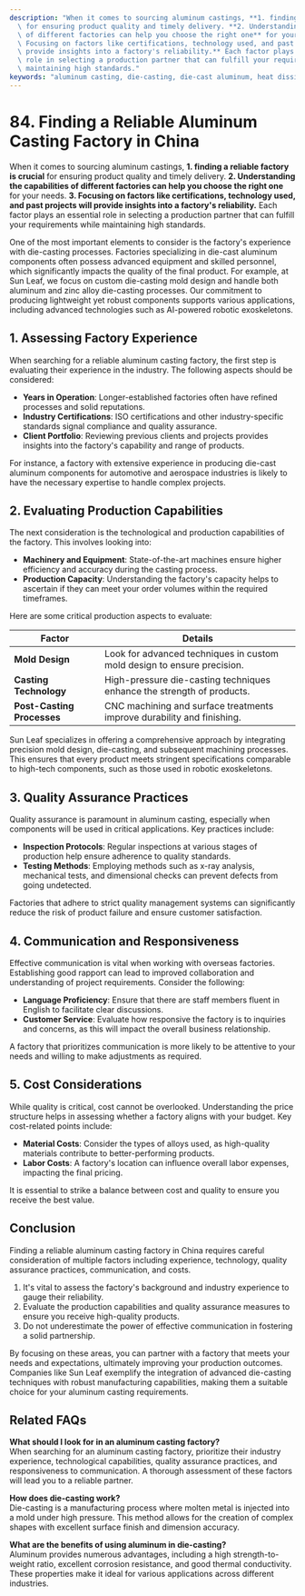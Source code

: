 ```yaml
---
description: "When it comes to sourcing aluminum castings, **1. finding a reliable factory is crucial**\
  \ for ensuring product quality and timely delivery. **2. Understanding the capabilities\
  \ of different factories can help you choose the right one** for your needs. **3.\
  \ Focusing on factors like certifications, technology used, and past projects will\
  \ provide insights into a factory's reliability.** Each factor plays an essential\
  \ role in selecting a production partner that can fulfill your requirements while\
  \ maintaining high standards."
keywords: "aluminum casting, die-casting, die-cast aluminum, heat dissipation efficiency"
---
```

# 84. Finding a Reliable Aluminum Casting Factory in China  

When it comes to sourcing aluminum castings, **1. finding a reliable factory is crucial** for ensuring product quality and timely delivery. **2. Understanding the capabilities of different factories can help you choose the right one** for your needs. **3. Focusing on factors like certifications, technology used, and past projects will provide insights into a factory's reliability.** Each factor plays an essential role in selecting a production partner that can fulfill your requirements while maintaining high standards.

One of the most important elements to consider is the factory's experience with die-casting processes. Factories specializing in die-cast aluminum components often possess advanced equipment and skilled personnel, which significantly impacts the quality of the final product. For example, at Sun Leaf, we focus on custom die-casting mold design and handle both aluminum and zinc alloy die-casting processes. Our commitment to producing lightweight yet robust components supports various applications, including advanced technologies such as AI-powered robotic exoskeletons.

## **1. Assessing Factory Experience**

When searching for a reliable aluminum casting factory, the first step is evaluating their experience in the industry. The following aspects should be considered:

- **Years in Operation**: Longer-established factories often have refined processes and solid reputations.
- **Industry Certifications**: ISO certifications and other industry-specific standards signal compliance and quality assurance.
- **Client Portfolio**: Reviewing previous clients and projects provides insights into the factory's capability and range of products.

For instance, a factory with extensive experience in producing die-cast aluminum components for automotive and aerospace industries is likely to have the necessary expertise to handle complex projects.

## **2. Evaluating Production Capabilities**

The next consideration is the technological and production capabilities of the factory. This involves looking into:

- **Machinery and Equipment**: State-of-the-art machines ensure higher efficiency and accuracy during the casting process.
- **Production Capacity**: Understanding the factory's capacity helps to ascertain if they can meet your order volumes within the required timeframes.
  
Here are some critical production aspects to evaluate:

| **Factor**                 | **Details**                                                             |
|---------------------------|-------------------------------------------------------------------------|
| **Mold Design**           | Look for advanced techniques in custom mold design to ensure precision. |
| **Casting Technology**     | High-pressure die-casting techniques enhance the strength of products.   |
| **Post-Casting Processes** | CNC machining and surface treatments improve durability and finishing.    |

Sun Leaf specializes in offering a comprehensive approach by integrating precision mold design, die-casting, and subsequent machining processes. This ensures that every product meets stringent specifications comparable to high-tech components, such as those used in robotic exoskeletons.

## **3. Quality Assurance Practices**

Quality assurance is paramount in aluminum casting, especially when components will be used in critical applications. Key practices include:

- **Inspection Protocols**: Regular inspections at various stages of production help ensure adherence to quality standards.
- **Testing Methods**: Employing methods such as x-ray analysis, mechanical tests, and dimensional checks can prevent defects from going undetected.

Factories that adhere to strict quality management systems can significantly reduce the risk of product failure and ensure customer satisfaction.

## **4. Communication and Responsiveness**

Effective communication is vital when working with overseas factories. Establishing good rapport can lead to improved collaboration and understanding of project requirements. Consider the following:

- **Language Proficiency**: Ensure that there are staff members fluent in English to facilitate clear discussions.
- **Customer Service**: Evaluate how responsive the factory is to inquiries and concerns, as this will impact the overall business relationship.

A factory that prioritizes communication is more likely to be attentive to your needs and willing to make adjustments as required.

## **5. Cost Considerations**

While quality is critical, cost cannot be overlooked. Understanding the price structure helps in assessing whether a factory aligns with your budget. Key cost-related points include:

- **Material Costs**: Consider the types of alloys used, as high-quality materials contribute to better-performing products.
- **Labor Costs**: A factory's location can influence overall labor expenses, impacting the final pricing.
  
It is essential to strike a balance between cost and quality to ensure you receive the best value.

## **Conclusion**

Finding a reliable aluminum casting factory in China requires careful consideration of multiple factors including experience, technology, quality assurance practices, communication, and costs. 

1. It's vital to assess the factory's background and industry experience to gauge their reliability.
2. Evaluate the production capabilities and quality assurance measures to ensure you receive high-quality products.
3. Do not underestimate the power of effective communication in fostering a solid partnership.

By focusing on these areas, you can partner with a factory that meets your needs and expectations, ultimately improving your production outcomes. Companies like Sun Leaf exemplify the integration of advanced die-casting techniques with robust manufacturing capabilities, making them a suitable choice for your aluminum casting requirements.

## **Related FAQs**

**What should I look for in an aluminum casting factory?**  
When searching for an aluminum casting factory, prioritize their industry experience, technological capabilities, quality assurance practices, and responsiveness to communication. A thorough assessment of these factors will lead you to a reliable partner.

**How does die-casting work?**  
Die-casting is a manufacturing process where molten metal is injected into a mold under high pressure. This method allows for the creation of complex shapes with excellent surface finish and dimension accuracy.

**What are the benefits of using aluminum in die-casting?**  
Aluminum provides numerous advantages, including a high strength-to-weight ratio, excellent corrosion resistance, and good thermal conductivity. These properties make it ideal for various applications across different industries.
